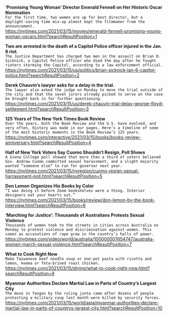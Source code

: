 **‘Promising Young Woman’ Director Emerald Fennell on Her Historic Oscar Nomination**\
`For the first time, two women are up for best director, but a daylight-saving time mix-up almost kept the filmmaker from the announcement.`\
https://nytimes.com/2021/03/15/movies/emerald-fennell-promising-young-woman-oscars.html?searchResultPosition=1

**Two are arrested in the death of a Capitol Police officer injured in the Jan. 6 riot.**\
`The Justice Department has charged two men in the assault on Brian D. Sicknick, a Capitol Police officer who died the day after he fought rioters storming the Capitol, according to a law enforcement official.`\
https://nytimes.com/2021/03/15/us/politics/brian-sicknick-jan-6-capitol-police.html?searchResultPosition=2

**Derek Chauvin’s lawyer asks for a delay in the trial.**\
`The lawyer also asked the judge on Monday to move the trial outside of the city and that the seven jurors already picked to serve on the case be brought back in for further questioning.`\
https://nytimes.com/2021/03/15/us/derek-chauvin-trial-delay-george-floyd-settlement.html?searchResultPosition=3

**125 Years of The New York Times Book Review**\
`Over the years, both the Book Review and the U.S. have evolved, and very often, history was made in our pages. Here’s a timeline of some of the most historic moments in the Book Review’s 125 years.`\
https://nytimes.com/interactive/2021/03/15/books/books-review-anniversary.html?searchResultPosition=4

**Half of New York Voters Say Cuomo Shouldn’t Resign, Poll Shows**\
`A Siena College poll showed that more than a third of voters believed Gov. Andrew Cuomo committed sexual harassment, and a slight majority wanted “someone else” to run for governor next year.`\
https://nytimes.com/2021/03/15/nyregion/cuomo-resign-sexual-harrassment-poll.html?searchResultPosition=5

**Don Lemon Organizes His Books by Color**\
`“I was doing it before Zoom bookshelves were a thing. Interior designers eat your hearts out.”`\
https://nytimes.com/2021/03/15/books/review/don-lemon-by-the-book-interview.html?searchResultPosition=6

**‘Marching for Justice’: Thousands of Australians Protests Sexual Violence**\
`Thousands of women took to the streets in cities across Australia on Monday to protest violence and discrimination against women. This comes as accusations of rape grow in the country’s halls of power.`\
https://nytimes.com/video/world/australia/100000007654747/australia-women-march-sexual-violence.html?searchResultPosition=7

**What to Cook Right Now**\
`Make Taiwanese beef noodle soup or one-pot pasta with ricotta and lemon, keema or feta-brined roast chicken.`\
https://nytimes.com/2021/03/15/dining/what-to-cook-right-now.html?searchResultPosition=9

**Myanmar Authorities Declare Martial Law in Parts of Country’s Largest City**\
`The move in Yangon by the ruling junta came after dozens of people protesting a military coup last month were killed by security forces.`\
https://nytimes.com/2021/03/15/world/asia/myanmar-authorities-declare-martial-law-in-parts-of-countrys-largest-city.html?searchResultPosition=10


